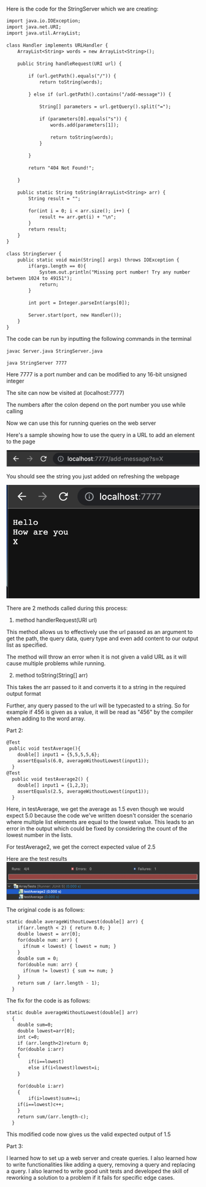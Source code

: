 Here is the code for the StringServer which we are creating:

```
import java.io.IOException;
import java.net.URI;
import java.util.ArrayList;

class Handler implements URLHandler {
    ArrayList<String> words = new ArrayList<String>();

    public String handleRequest(URI url) {

        if (url.getPath().equals("/")) {
            return toString(words);

        } else if (url.getPath().contains("/add-message")) {

            String[] parameters = url.getQuery().split("=");

            if (parameters[0].equals("s")) {
                words.add(parameters[1]);

                return toString(words);
            }

        }

        return "404 Not Found!";
            
    }

    public static String toString(ArrayList<String> arr) {
        String result = "";

        for(int i = 0; i < arr.size(); i++) {
            result += arr.get(i) + "\n";
        }
        return result;
    }
}

class StringServer {
    public static void main(String[] args) throws IOException {
        if(args.length == 0){
            System.out.println("Missing port number! Try any number between 1024 to 49151");
            return;
        }

        int port = Integer.parseInt(args[0]);

        Server.start(port, new Handler());
    }
}

```
The code can be run by inputting the following commands in the terminal

`javac Server.java StringServer.java`

`java StringServer 7777`

Here 7777 is a port number and can be modified to any 16-bit unsigned integer

The site can now be visited at (localhost:7777)

The numbers after the colon depend on the port number you use while calling

Now we can use this for running queries on the web server

Here's a sample showing how to use the query in a URL to add an element to the page

![Run 1](url1.png)

You should see the string you just added on refreshing the webpage

![Run 1](op1.png)


There are 2 methods called during this process:

1. method handlerRequest(URI url)

This method allows us to effectively use the url passed as an argument to get the path, the query data, query type and even add content to our output list as specified. 

The method will throw an error when it is not given a valid URL as it will cause multiple problems while running.


2. method toString(String[] arr)

This takes the arr passed to it and converts it to a string in the required output format

Further, any query passed to the url will be typecasted to a string. So for example if 456 is given as a value, it will be read as "456" by the compiler when adding to the word array. 

Part 2:

```
@Test
 public void testAverage(){
    double[] input1 = {5,5,5,5,6};
    assertEquals(6.0, averageWithoutLowest(input1));
  }
@Test
  public void testAverage2() {
    double[] input1 = {1,2,3};
    assertEquals(2.5, averageWithoutLowest(input1));
  }
```

Here, in testAverage, we get the average as 1.5 even though we would expect 5.0 because the code we've written doesn't consider the scenario where multiple list elements are equal to the lowest value. This leads to an error in the output which could be fixed by considering the count of the lowest number in the lists.

For testAverage2, we get the correct expected value of 2.5

Here are the test results
![JUnit Test](junittests.png)

The original code is as follows:

```
static double averageWithoutLowest(double[] arr) {
    if(arr.length < 2) { return 0.0; }
    double lowest = arr[0];
    for(double num: arr) {
      if(num < lowest) { lowest = num; }
    }
    double sum = 0;
    for(double num: arr) {
      if(num != lowest) { sum += num; }
    }
    return sum / (arr.length - 1);
  }
```


The fix for the code is as follows:


```
static double averageWithoutLowest(double[] arr) 
  {
    double sum=0;
    double lowest=arr[0];
    int c=0;
    if (arr.length<2)return 0;
    for(double i:arr)
    {
    	if(i==lowest)
    	else if(i<lowest)lowest=i;
    }

    for(double i:arr)
    {
    	if(i>lowest)sum+=i;
	if(i==lowest)c++;
    }
    return sum/(arr.length-c);
  }
```

This modified code now gives us the valid expected output of 1.5

Part 3:


I learned how to set up a web server and create queries. I also learned how to write functionalities like adding a query, removing a query and replacing a query. I also learned to write good unit tests and developed the skill of reworking a solution to a problem if it fails for specific edge cases.

